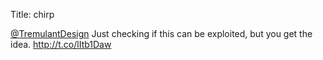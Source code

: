 Title: chirp

<a href="http://twitter.com/TremulantDesign">@TremulantDesign</a> Just checking if this can be exploited, but you get the idea. <a href="http://t.co/lItb1Daw">http://t.co/lItb1Daw</a>
